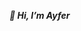 ***👋 Hi, I’m Ayfer***

<!---
ayfer-ozcan/ayfer-ozcan is a ✨ special ✨ repository because its `README.md` (this file) appears on your GitHub profile.
You can click the Preview link to take a look at your changes.
--->
